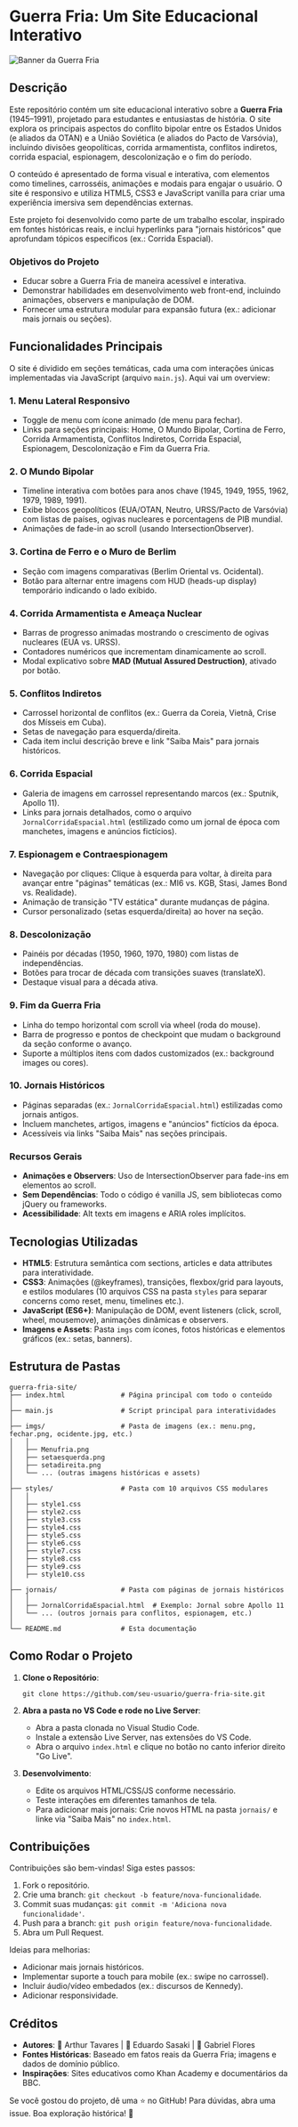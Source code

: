# Guerra Fria: Um Site Educacional Interativo

![Banner da Guerra Fria](imgs/banner-guerra-fria.png)  

## Descrição

Este repositório contém um site educacional interativo sobre a **Guerra Fria** (1945–1991), projetado para estudantes e entusiastas de história. O site explora os principais aspectos do conflito bipolar entre os Estados Unidos (e aliados da OTAN) e a União Soviética (e aliados do Pacto de Varsóvia), incluindo divisões geopolíticas, corrida armamentista, conflitos indiretos, corrida espacial, espionagem, descolonização e o fim do período.

O conteúdo é apresentado de forma visual e interativa, com elementos como timelines, carrosséis, animações e modais para engajar o usuário. O site é responsivo e utiliza HTML5, CSS3 e JavaScript vanilla para criar uma experiência imersiva sem dependências externas.

Este projeto foi desenvolvido como parte de um trabalho escolar, inspirado em fontes históricas reais, e inclui hyperlinks para "jornais históricos" que aprofundam tópicos específicos (ex.: Corrida Espacial).

### Objetivos do Projeto
- Educar sobre a Guerra Fria de maneira acessível e interativa.
- Demonstrar habilidades em desenvolvimento web front-end, incluindo animações, observers e manipulação de DOM.
- Fornecer uma estrutura modular para expansão futura (ex.: adicionar mais jornais ou seções).

## Funcionalidades Principais

O site é dividido em seções temáticas, cada uma com interações únicas implementadas via JavaScript (arquivo `main.js`). Aqui vai um overview:

### 1. Menu Lateral Responsivo
   - Toggle de menu com ícone animado (de menu para fechar).
   - Links para seções principais: Home, O Mundo Bipolar, Cortina de Ferro, Corrida Armamentista, Conflitos Indiretos, Corrida Espacial, Espionagem, Descolonização e Fim da Guerra Fria.

### 2. O Mundo Bipolar
   - Timeline interativa com botões para anos chave (1945, 1949, 1955, 1962, 1979, 1989, 1991).
   - Exibe blocos geopolíticos (EUA/OTAN, Neutro, URSS/Pacto de Varsóvia) com listas de países, ogivas nucleares e porcentagens de PIB mundial.
   - Animações de fade-in ao scroll (usando IntersectionObserver).

### 3. Cortina de Ferro e o Muro de Berlim
   - Seção com imagens comparativas (Berlim Oriental vs. Ocidental).
   - Botão para alternar entre imagens com HUD (heads-up display) temporário indicando o lado exibido.

### 4. Corrida Armamentista e Ameaça Nuclear
   - Barras de progresso animadas mostrando o crescimento de ogivas nucleares (EUA vs. URSS).
   - Contadores numéricos que incrementam dinamicamente ao scroll.
   - Modal explicativo sobre **MAD (Mutual Assured Destruction)**, ativado por botão.

### 5. Conflitos Indiretos
   - Carrossel horizontal de conflitos (ex.: Guerra da Coreia, Vietnã, Crise dos Mísseis em Cuba).
   - Setas de navegação para esquerda/direita.
   - Cada item inclui descrição breve e link "Saiba Mais" para jornais históricos.

### 6. Corrida Espacial
   - Galeria de imagens em carrossel representando marcos (ex.: Sputnik, Apollo 11).
   - Links para jornais detalhados, como o arquivo `JornalCorridaEspacial.html` (estilizado como um jornal de época com manchetes, imagens e anúncios fictícios).

### 7. Espionagem e Contraespionagem
   - Navegação por cliques: Clique à esquerda para voltar, à direita para avançar entre "páginas" temáticas (ex.: MI6 vs. KGB, Stasi, James Bond vs. Realidade).
   - Animação de transição "TV estática" durante mudanças de página.
   - Cursor personalizado (setas esquerda/direita) ao hover na seção.

### 8. Descolonização
   - Painéis por décadas (1950, 1960, 1970, 1980) com listas de independências.
   - Botões para trocar de década com transições suaves (translateX).
   - Destaque visual para a década ativa.

### 9. Fim da Guerra Fria
   - Linha do tempo horizontal com scroll via wheel (roda do mouse).
   - Barra de progresso e pontos de checkpoint que mudam o background da seção conforme o avanço.
   - Suporte a múltiplos itens com dados customizados (ex.: background images ou cores).

### 10. Jornais Históricos
   - Páginas separadas (ex.: `JornalCorridaEspacial.html`) estilizadas como jornais antigos.
   - Incluem manchetes, artigos, imagens e "anúncios" fictícios da época.
   - Acessíveis via links "Saiba Mais" nas seções principais.

### Recursos Gerais
- **Animações e Observers**: Uso de IntersectionObserver para fade-ins em elementos ao scroll.
- **Sem Dependências**: Todo o código é vanilla JS, sem bibliotecas como jQuery ou frameworks.
- **Acessibilidade**: Alt texts em imagens e ARIA roles implícitos.

## Tecnologias Utilizadas

- **HTML5**: Estrutura semântica com sections, articles e data attributes para interatividade.
- **CSS3**: Animações (@keyframes), transições, flexbox/grid para layouts, e estilos modulares (10 arquivos CSS na pasta `styles` para separar concerns como reset, menu, timelines etc.).
- **JavaScript (ES6+)**: Manipulação de DOM, event listeners (click, scroll, wheel, mousemove), animações dinâmicas e observers.
- **Imagens e Assets**: Pasta `imgs` com ícones, fotos históricas e elementos gráficos (ex.: setas, banners).

## Estrutura de Pastas

```
guerra-fria-site/
├── index.html              # Página principal com todo o conteúdo
│
├── main.js                 # Script principal para interatividades
│
├── imgs/                   # Pasta de imagens (ex.: menu.png, fechar.png, ocidente.jpg, etc.)
│   │
│   ├── Menufria.png
│   ├── setaesquerda.png
│   ├── setadireita.png
│   └── ... (outras imagens históricas e assets)
│
├── styles/                 # Pasta com 10 arquivos CSS modulares
│   │
│   ├── style1.css
│   ├── style2.css
│   ├── style3.css
│   ├── style4.css
│   ├── style5.css
│   ├── style6.css
│   ├── style7.css
│   ├── style8.css
│   ├── style9.css
│   ├── style10.css
│
├── jornais/                # Pasta com páginas de jornais históricos
│   │
│   ├── JornalCorridaEspacial.html  # Exemplo: Jornal sobre Apollo 11
│   └── ... (outros jornais para conflitos, espionagem, etc.)
│
└── README.md               # Esta documentação
```

## Como Rodar o Projeto

1. **Clone o Repositório**:
   ```
   git clone https://github.com/seu-usuario/guerra-fria-site.git
   ```

2. **Abra a pasta no VS Code e rode no Live Server**:
   - Abra a pasta clonada no Visual Studio Code.
   - Instale a extensão Live Server, nas extensões do VS Code.
   - Abra o arquivo `index.html` e clique no botão no canto inferior direito "Go Live".

3. **Desenvolvimento**:
   - Edite os arquivos HTML/CSS/JS conforme necessário.
   - Teste interações em diferentes tamanhos de tela.
   - Para adicionar mais jornais: Crie novos HTML na pasta `jornais/` e linke via "Saiba Mais" no `index.html`.

## Contribuições

Contribuições são bem-vindas! Siga estes passos:
1. Fork o repositório.
2. Crie uma branch: `git checkout -b feature/nova-funcionalidade`.
3. Commit suas mudanças: `git commit -m 'Adiciona nova funcionalidade'`.
4. Push para a branch: `git push origin feature/nova-funcionalidade`.
5. Abra um Pull Request.

Ideias para melhorias:
- Adicionar mais jornais históricos.
- Implementar suporte a touch para mobile (ex.: swipe no carrossel).
- Incluir áudio/vídeo embedados (ex.: discursos de Kennedy).
- Adicionar responsividade.

## Créditos

- **Autores**: 👤 Arthur Tavares | 👤 Eduardo Sasaki | 👤 Gabriel Flores
- **Fontes Históricas**: Baseado em fatos reais da Guerra Fria; imagens e dados de domínio público.
- **Inspirações**: Sites educativos como Khan Academy e documentários da BBC.

Se você gostou do projeto, dê uma ⭐ no GitHub! Para dúvidas, abra uma issue. Boa exploração histórica! 🚀
